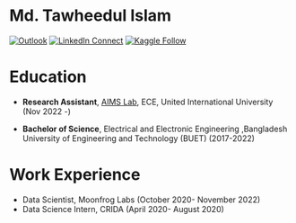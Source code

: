 # Md. Tawheedul Islam 

[![Outlook](https://img.shields.io/badge/%20-Send%20Mail-black?color=14171A&labelColor=ef5350&logo=gmail&logoColor=ffffff)](mailto:tawheedrony@gmail.com?subject=From%20GitHub&body=Hi,%20there.%20Found%20you%20from%20GitHub.)
[![LinkedIn Connect](https://img.shields.io/badge/%20-Connect-black?color=14171A&labelColor=212121&logo=linkedin&logoColor=ffffff)](https://www.linkedin.com/in/tawheed-rony/)
[![Kaggle Follow](https://img.shields.io/badge/%20-Follow-black?color=14171A&labelColor=37474f&logo=kaggle&logoColor=4fc3f7)](https://www.kaggle.com/tawheedrony)



# Education
- **Research Assistant**, [AIMS Lab](https://aimsl.uiu.ac.bd), ECE, United International University (Nov 2022 -)

- **Bachelor of Science**, Electrical and Electronic Engineering ,Bangladesh University of Engineering and Technology (BUET) (2017-2022)

# Work Experience

- Data Scientist, Moonfrog Labs (October 2020- November 2022)
- Data Science Intern, CRIDA (April 2020- August 2020) 
